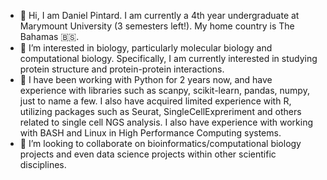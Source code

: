 - 👋 Hi, I am Daniel Pintard. I am currently a 4th year undergraduate at Marymount University (3 semesters left!). My home country is The Bahamas 🇧🇸.
- 👀 I’m interested in biology, particularly molecular biology and computational biology. Specifically, I am currently interested in studying protein 
  structure and protein-protein interactions. 
- 🌱 I have been working with Python for 2 years now, and have experience with libraries such as scanpy, scikit-learn, pandas, numpy,   
  just to name a few. I also have acquired limited experience with R, utilizing packages such as Seurat, SingleCellExpreriment and others related to single cell NGS analysis.
  I also have experience with working with BASH and Linux in High Performance Computing systems.
- 💞️ I’m looking to collaborate on bioinformatics/computational biology projects and even data science projects within other scientific disciplines. 


<!---
danielpintard/danielpintard is a ✨ special ✨ repository because its `README.md` (this file) appears on your GitHub profile.
You can click the Preview link to take a look at your changes.
--->
